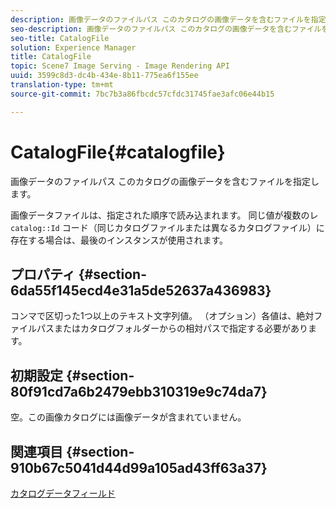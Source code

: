 ```yaml
---
description: 画像データのファイルパス このカタログの画像データを含むファイルを指定します。
seo-description: 画像データのファイルパス このカタログの画像データを含むファイルを指定します。
seo-title: CatalogFile
solution: Experience Manager
title: CatalogFile
topic: Scene7 Image Serving - Image Rendering API
uuid: 3599c8d3-dc4b-434e-8b11-775ea6f155ee
translation-type: tm+mt
source-git-commit: 7bc7b3a86fbcdc57cfdc31745fae3afc06e44b15

---
```



# CatalogFile{#catalogfile}

画像データのファイルパス このカタログの画像データを含むファイルを指定します。

画像データファイルは、指定された順序で読み込まれます。 同じ値が複数のレ `catalog::Id` コード（同じカタログファイルまたは異なるカタログファイル）に存在する場合は、最後のインスタンスが使用されます。

## プロパティ {#section-6da55f145ecd4e31a5de52637a436983}

コンマで区切った1つ以上のテキスト文字列値。 （オプション）各値は、絶対ファイルパスまたはカタログフォルダーからの相対パスで指定する必要があります。

## 初期設定 {#section-80f91cd7a6b2479ebb310319e9c74da7}

空。この画像カタログには画像データが含まれていません。

## 関連項目 {#section-910b67c5041d44d99a105ad43ff63a37}

[カタログデータフィールド](../../../../../is-api/image-catalog/image-serving-api-ref/c-image-catalog-reference/c-overview/c-catalog-data-fields/c-catalog-data-fields.md#concept-b19581028ec44f98b9f5943624403d29)
